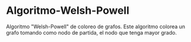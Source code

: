 # Algoritmo-Welsh-Powell
Algoritmo "Welsh-Powell" de coloreo de grafos. Este algoritmo colorea un grafo tomando como nodo de partida, el nodo que tenga mayor grado.
